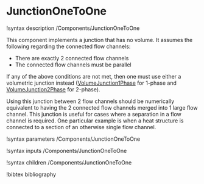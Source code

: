 # JunctionOneToOne

!syntax description /Components/JunctionOneToOne

This component implements a junction that has no volume. It assumes the following
regarding the connected flow channels:

- There are exactly 2 connected flow channels
- The connected flow channels must be parallel

If any of the above conditions are not met, then one must use either a volumetric junction
instead ([VolumeJunction1Phase](/VolumeJunction1Phase.md) for 1-phase and [VolumeJunction2Phase](/VolumeJunction2Phase.md)
for 2-phase).

Using this junction between 2 flow channels should be numerically equivalent to having
the 2 connected flow channels merged into 1 large flow channel. This junction is useful
for cases where a separation in a flow channel is required. One particular example is
when a heat structure is connected to a section of an otherwise
single flow channel.

!syntax parameters /Components/JunctionOneToOne

!syntax inputs /Components/JunctionOneToOne

!syntax children /Components/JunctionOneToOne

!bibtex bibliography
